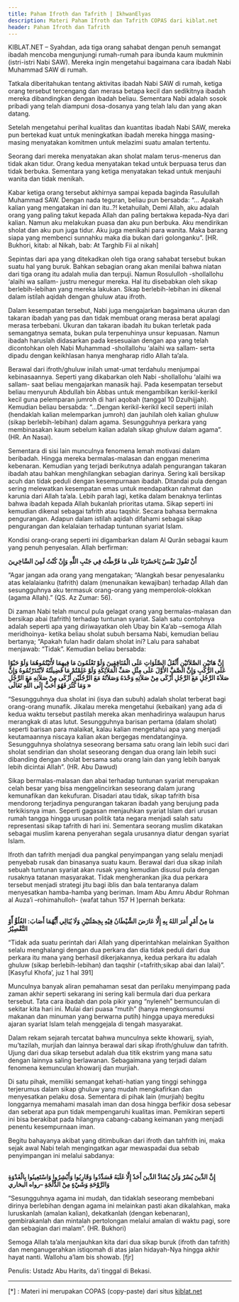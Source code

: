 ```yaml
---
title: Paham Ifroth dan Tafrith | IkhwanElyas
description: Materi Paham Ifroth dan Tafrith COPAS dari kiblat.net
header: Paham Ifroth dan Tafrith
---
```

KIBLAT.NET – Syahdan, ada tiga orang sahabat dengan penuh semangat ibadah mencoba mengunjungi rumah-rumah para ibunda kaum mukminin (istri-istri Nabi SAW). Mereka ingin mengetahui bagaimana cara ibadah Nabi Muhammad SAW di rumah.

Tatkala diberitahukan tentang aktivitas ibadah Nabi SAW di rumah, ketiga orang tersebut tercengang dan merasa betapa kecil dan sedikitnya ibadah mereka dibandingkan dengan ibadah beliau. Sementara Nabi adalah sosok pribadi yang telah diampuni dosa-dosanya yang telah lalu dan yang akan datang.

Setelah mengetahui perihal kualitas dan kuantitas ibadah Nabi SAW, mereka pun bertekad kuat untuk meningkatkan ibadah mereka hingga masing-masing menyatakan komitmen untuk melazimi suatu amalan tertentu.

Seorang dari mereka menyatakan akan sholat malam terus-menerus dan tidak akan tidur. Orang kedua menyatakan tekad untuk berpuasa terus dan tidak berbuka. Sementara yang ketiga menyatakan tekad untuk menjauhi wanita dan tidak menikah.

Kabar ketiga orang tersebut akhirnya sampai kepada baginda Rasulullah Muhammad SAW. Dengan nada teguran, beliau pun bersabda: “… Apakah kalian yang mengatakan ini dan itu..?! ketahuilah, Demi Allah, aku adalah orang yang paling takut kepada Allah dan paling bertakwa kepada-Nya dari kalian. Namun aku melakukan puasa dan aku pun berbuka. Aku mendirikan sholat dan aku pun juga tidur. Aku juga menikahi para wanita. Maka barang siapa yang membenci sunnahku maka dia bukan dari golonganku”. [HR. Bukhori, kitab: al Nikah, bab: At Targhib Fii al nikah]

Sepintas dari apa yang ditekadkan oleh tiga orang sahabat tersebut bukan suatu hal yang buruk. Bahkan sebagian orang akan menilai bahwa niatan dari tiga orang itu adalah mulia dan terpuji. Namun Rosululloh -shollallohu ‘alaihi wa sallam- justru menegur mereka. Hal itu disebabkan oleh sikap berlebih-lebihan yang mereka lakukan. Sikap berlebih-lebihan ini dikenal dalam istilah aqidah dengan ghuluw atau ifroth.

Dalam kesempatan tersebut, Nabi juga mengajarkan bagaimana ukuran dan takaran ibadah yang pas dan tidak membuat orang merasa berat apalagi merasa terbebani. Ukuran dan takaran ibadah itu bukan terletak pada semangatnya semata, bukan pula terpenuhinya unsur kepuasan. Namun ibadah haruslah didasarkan pada kesesuaian dengan apa yang telah dicontohkan oleh Nabi Muhammad -shollallohu ‘alaihi wa sallam- serta dipadu dengan keikhlasan hanya mengharap ridlo Allah ta’ala.

Berawal dari ifroth/ghuluw inilah umat-umat terdahulu menjumpai kebinasaannya. Seperti yang dikabarkan oleh Nabi -shollallohu ‘alaihi wa sallam- saat beliau mengajarkan manasik haji. Pada kesempatan tersebut beliau menyuruh Abdullah bin Abbas untuk mengambilkan kerikil-kerikil kecil guna pelemparan jumroh di hari aqobah (tanggal 10 Dzulhijjah). Kemudian beliau bersabda: “…Dengan kerikil-kerikil kecil seperti inilah (hendaklah kalian melemparkan jumroh) dan jauhilah oleh kalian ghuluw (sikap berlebih-lebihan) dalam agama. Sesungguhnya perkara yang membinasakan kaum sebelum kalian adalah sikap ghuluw dalam agama”. (HR. An Nasai).

Sementara di sisi lain munculnya fenomena lemah motivasi dalam beribadah. Hingga mereka bermalas-malasan dan enggan menerima kebenaran. Kemudian yang terjadi berikutnya adalah pengurangan takaran ibadah atau bahkan menghilangkan sebagian darinya. Sering kali bersikap acuh dan tidak peduli dengan kesempurnaan ibadah. Ditandai pula dengan sering melewatkan kesempatan emas untuk mendapatkan rahmat dan karunia dari Allah ta’ala. Lebih parah lagi, ketika dalam benaknya terlintas bahwa ibadah kepada Allah bukanlah prioritas utama. Sikap seperti ini kemudian dikenal sebagai tafrith atau taqshir. Secara bahasa bermakna pengurangan. Adapun dalam istilah aqidah difahami sebagai sikap pengurangan dan kelalaian terhadap tuntunan syariat Islam.

Kondisi orang-orang seperti ini digambarkan dalam Al Qurân sebagai kaum yang penuh penyesalan. Allah berfirman:

<b>
أَنْ تَقُولَ نَفْسٌ يَاحَسْرَتَا عَلَى مَا فَرَّطْتُ فِي جَنْبِ اللَّهِ وَإِنْ كُنْتُ لَمِنَ السَّاخِرِينَ
</b>

“Agar jangan ada orang yang mengatakan; “Alangkah besar penyesalanku atas kelalaianku (tafrith) dalam (menunaikan kewajiban) terhadap Allah dan sesungguhnya aku termasuk orang-orang yang memperolok-olokkan (agama Allah).” (QS. Az Zumar: 56).

Di zaman Nabi telah muncul pula gelagat orang yang bermalas-malasan dan bersikap abai (tafrith) terhadap tuntunan syariat. Salah satu contohnya adalah seperti apa yang diriwayatkan oleh Ubay bin Ka’ab –semoga Allah meridhoinya- ketika beliau sholat subuh bersama Nabi, kemudian beliau bertanya; “Apakah fulan hadir dalam sholat ini? Lalu para sahabat menjawab: “Tidak”. Kemudian beliau bersabda:

<b>
إِنَّ هَاتَيْنِ الصَّلاَتَيْنِ أَثْقَلُ الصَّلَوَاتِ عَلَى الْمُنَافِقِينَ وَلَوْ تَعْلَمُونَ مَا فِيهِمَا لأَتَيْتُمُوهُمَا وَلَوْ حَبْوًا عَلَى الرُّكَبِ وَإِنَّ الصَّفَّ الأَوَّلَ عَلَى مِثْلِ صَفِّ الْمَلاَئِكَةِ وَلَوْ عَلِمْتُمْ مَا فَضِيلَتُهُ لاَبْتَدَرْتُمُوهُ وَإِنَّ صَلاَةَ الرَّجُلِ مَعَ الرَّجُلِ أَزْكَى مِنْ صَلاَتِهِ وَحْدَهُ وَصَلاَتُهُ مَعَ الرَّجُلَيْنِ أَزْكَى مِنْ صَلاَتِهِ مَعَ الرَّجُلِ وَمَا كَثُرَ فَهُوَ أَحَبُّ إِلَى اللَّهِ تَعَالَى »
</b>

“Sesungguhnya dua sholat ini (isya dan subuh) adalah sholat terberat bagi orang-orang munafik. Jikalau mereka mengetahui (kebaikan) yang ada di kedua waktu tersebut pastilah mereka akan menhadirinya walaupun harus merangkak di atas lutut. Sesungguhnya barisan pertama (dalam sholat) seperti barisan para malaikat, kalau kalian mengetahui apa yang menjadi keutamaannya niscaya kalian akan bergegas mendatanginya. Sesungguhnya sholatnya seseorang bersama satu orang lain lebih suci dari sholat sendirian dan sholat seseorang dengan dua orang lain lebih suci dibanding dengan sholat bersama satu orang lain dan yang lebih banyak lebih dicintai Allah”. (HR. Abu Dawud)

Sikap bermalas-malasan dan abai terhadap tuntunan syariat merupakan celah besar yang bisa menggelincirkan seseorang dalam jurang kemunafikan dan kekufuran. Disadari atau tidak, sikap tafrith bisa mendorong terjadinya pengurangan takaran ibadah yang berujung pada terkikisnya iman. Seperti gagasan menjauhkan syariat Islam dari urusan rumah tangga hingga urusan politik tata negara menjadi salah satu representasi sikap tafrith di hari ini. Sementara seorang muslim dikatakan sebagai muslim karena penyerahan segala urusannya diatur dengan syariat Islam.

Ifroth dan tafrith menjadi dua pangkal penyimpangan yang selalu menjadi penyebab rusak dan binasanya suatu kaum. Berawal dari dua sikap inilah sebuah tuntunan syariat akan rusak yang kemudian disusul pula dengan rusaknya tatanan masyarakat. Tidak mengherankan jika dua perkara tersebut menjadi strategi jitu bagi iblis dan bala tentaranya dalam menyesatkan hamba-hamba yang beriman. Imam Abu Amru Abdur Rohman al Auza’i –rohimahulloh- (wafat tahun 157 H )pernah berkata:

<br><b>
مَا مِنْ أَمْرٍ أَمَرَ اللهُ بِهِ إِلَّا عَارَضَ الشَّيْطَانُ فِيْهِ بِخِصْلَتَيْنِ وَلَا يُبَالِي أَيُّهُمَا أَصَابَ: الغُلُوُّ أّوْ التَّقْصِيْرُ
<br></b>

“Tidak ada suatu perintah dari Allah yang diperintahkan melainkan Syaithon selalu menghalangi dengan dua perkara dan dia tidak peduli dari dua perkara itu mana yang berhasil dikerjakannya, kedua perkara itu adalah ghuluw (sikap berlebih-lebihan) dan taqshir (=tafrith;sikap abai dan lalai)”. [Kasyful Khofa’, juz 1 hal 391]

Munculnya banyak aliran pemahaman sesat dan perilaku menyimpang pada zaman akhir seperti sekarang ini sering kali bermula dari dua perkara tersebut. Tata cara ibadah dan pola pikir yang “nyleneh” bermunculan di sekitar kita hari ini. Mulai dari puasa “mutih” (hanya mengkonsumsi makanan dan minuman yang berwarna putih) hingga upaya mereduksi ajaran syariat Islam telah menggejala di tengah masyarakat.

Dalam rekam sejarah tercatat bahwa munculnya sekte khowarij, syiah, mu’tazilah, murjiah dan lainnya berawal dari sikap ifroth/ghuluw dan tafrith. Ujung dari dua sikap tersebut adalah dua titik ekstrim yang mana satu dengan lainnya saling berlawanan. Sebagaimana yang terjadi dalam fenomena kemunculan khowarij dan murjiah.

Di satu pihak, memiliki semangat kehati-hatian yang tinggi sehingga terjerumus dalam sikap ghuluw yang mudah mengkafirkan dan menyesatkan pelaku dosa. Sementara di pihak lain (murjiah) begitu longgarnya memahami masalah iman dan dosa hingga berfikir dosa sebesar dan seberat apa pun tidak mempengaruhi kualitas iman. Pemikiran seperti ini bisa berakibat pada hilangnya cabang-cabang keimanan yang menjadi penentu kesempurnaan iman.

Begitu bahayanya akibat yang ditimbulkan dari ifroth dan tahfrith ini, maka sejak awal Nabi telah mengingatkan agar mewaspadai dua sebab penyimpangan ini melalui sabdanya:

<br><b>
إِنَّ الدِّينَ يُسْرٌ وَلَنْ يُشَادَّ الدِّينَ أَحَدٌ إِلَّا غَلَبَهُ فَسَدِّدُوا وَقَارِبُوا وَأَبْشِرُوا وَاسْتَعِينُوا بِالْغَدْوَةِ وَالرَّوْحَةِ وَشَيْءٍ مِنْ الدُّلْجَةِ –رواه البخاري
<br></b>

“Sesungguhnya agama ini mudah, dan tidaklah seseorang membebani dirinya berlebihan dengan agama ini melainkan pasti akan dikalahkan, maka luruskanlah (amalan kalian), dekatkanlah (dengan kebenaran), gembirakanlah dan mintalah pertolongan melalui amalan di waktu pagi, sore dan sebagian dari malam”. (HR. Bukhori)

Semoga Allah ta’ala menjauhkan kita dari dua sikap buruk (ifroth dan tafrith) dan menganugerahkan istiqomah di atas jalan hidayah-Nya hingga akhir hayat nanti. Wallohu a’lam bis showab. [fjr]

Penulis: Ustadz Abu Harits, da’i tinggal di Bekasi.

----------------------
[*] : Materi ini merupakan COPAS (copy-paste) dari situs [kiblat.net](https://www.kiblat.net/2017/04/06/dua-pangkal-penyimpangan)
